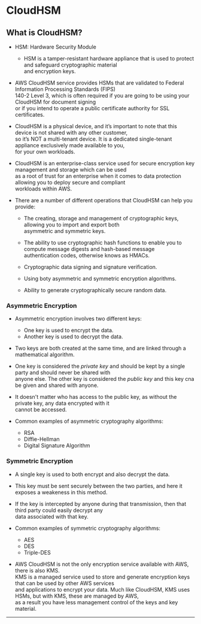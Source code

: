 # CloudHSM

## What is CloudHSM?

- HSM: Hardware Security Module

  - HSM is a tamper-resistant hardware appliance that is used to protect and safeguard cryptographic material  
    and encryption keys.

- AWS CloudHSM service provides HSMs that are validated to Federal Information Processing Standards (FIPS)  
  140-2 Level 3, which is often required if you are going to be using your CloudHSM for document signing  
  or if you intend to operate a public certificate authority for SSL certificates.

- CloudHSM is a physical device, and it’s important to note that this device is not shared with any other customer,  
  so it’s NOT a multi-tenant device. It is a dedicated single-tenant appliance exclusively made available to you,  
  for your own workloads.

- CloudHSM is an enterprise-class service used for secure encryption key management and storage which can be used  
  as a root of trust for an enterprise when it comes to data protection allowing you to deploy secure and compliant  
  workloads within AWS.

- There are a number of different operations that CloudHSM can help you provide:

  - The creating, storage and management of cryptographic keys, allowing you to import and export both  
    asymmetric and symmetric keys.

  - The ability to use cryptographic hash functions to enable you to compute message digests and hash-based message  
    authentication codes, otherwise knows as HMACs.

  - Cryptographic data signing and signature verification.

  - Using boty asymmetric and symmetric encryption algorithms.

  - Ability to generate cryptographically secure random data.

### Asymmetric Encryption

- Asymmetric encryption involves two different keys:

  - One key is used to encrypt the data.
  - Another key is used to decrypt the data.

- Two keys are both created at the same time, and are linked through a mathematical algorithm.

- One key is considered the _private key_ and should be kept by a single party and should never be shared with  
  anyone else. The other key is considered the _public key_ and this key cna be given and shared with anyone.

- It doesn't matter who has access to the public key, as without the private key, any data encrypted with it  
  cannot be accessed.

- Common examples of asymmetric cryptography algorithms:
  - RSA
  - Diffie-Hellman
  - Digital Signature Algorithm

### Symmetric Encryption

- A single key is used to both encrypt and also decrypt the data.

- This key must be sent securely between the two parties, and here it exposes a weakeness in this method.
- If the key is intercepted by anyone during that transmission, then that third party could easily decrypt any  
  data associated with that key.

- Common examples of symmetric cryptography algorithms:

  - AES
  - DES
  - Triple-DES

- AWS CloudHSM is not the only encryption service available with AWS, there is also KMS.  
  KMS is a managed service used to store and generate encryption keys that can be used by other AWS services  
  and applications to encrypt your data. Much like CloudHSM, KMS uses HSMs, but with KMS, these are managed by AWS,  
  as a result you have less management control of the keys and key material.

---
